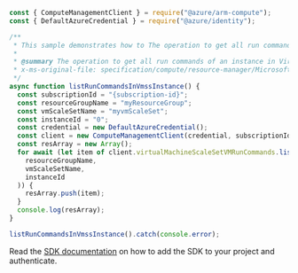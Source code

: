 ```javascript
const { ComputeManagementClient } = require("@azure/arm-compute");
const { DefaultAzureCredential } = require("@azure/identity");

/**
 * This sample demonstrates how to The operation to get all run commands of an instance in Virtual Machine Scaleset.
 *
 * @summary The operation to get all run commands of an instance in Virtual Machine Scaleset.
 * x-ms-original-file: specification/compute/resource-manager/Microsoft.Compute/stable/2021-11-01/examples/runCommands/ListVirtualMachineScaleSetVMRunCommands.json
 */
async function listRunCommandsInVmssInstance() {
  const subscriptionId = "{subscription-id}";
  const resourceGroupName = "myResourceGroup";
  const vmScaleSetName = "myvmScaleSet";
  const instanceId = "0";
  const credential = new DefaultAzureCredential();
  const client = new ComputeManagementClient(credential, subscriptionId);
  const resArray = new Array();
  for await (let item of client.virtualMachineScaleSetVMRunCommands.list(
    resourceGroupName,
    vmScaleSetName,
    instanceId
  )) {
    resArray.push(item);
  }
  console.log(resArray);
}

listRunCommandsInVmssInstance().catch(console.error);
```

Read the [SDK documentation](https://github.com/Azure/azure-sdk-for-js/blob/%40azure%2Farm-compute_17.3.1/sdk/compute/arm-compute/README.md) on how to add the SDK to your project and authenticate.
